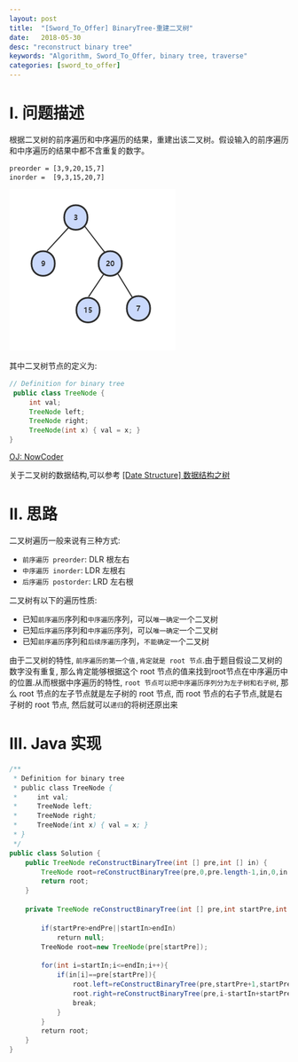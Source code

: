 ```yaml
---
layout: post
title:  "[Sword_To_Offer] BinaryTree-重建二叉树"
date:   2018-05-30
desc: "reconstruct binary tree"
keywords: "Algorithm, Sword_To_Offer, binary tree, traverse"
categories: [sword_to_offer]
---
```



# I. 问题描述

根据二叉树的前序遍历和中序遍历的结果，重建出该二叉树。假设输入的前序遍历和中序遍历的结果中都不含重复的数字。

```
preorder = [3,9,20,15,7]
inorder =  [9,3,15,20,7]
```
![sto-rebuild-binary-tree](/assets/blog/2018/05/sto-rebuild-binary-tree.png)


其中二叉树节点的定义为:

```java
// Definition for binary tree
 public class TreeNode {
     int val;
     TreeNode left;
     TreeNode right;
     TreeNode(int x) { val = x; }
}
```


[OJ: NowCoder](https://www.nowcoder.com/practice/8a19cbe657394eeaac2f6ea9b0f6fcf6?tpId=13&tqId=11157&tPage=1&rp=1&ru=/ta/coding-interviews&qru=/ta/coding-interviews/question-ranking)

关于二叉树的数据结构,可以参考 [[Date Structure] 数据结构之树](https://blog.lovian.org/data_structure/2016/08/24/data-structure-tree.html#tocAnchor-1-1-3)

# II. 思路

二叉树遍历一般来说有三种方式:

-   ```前序遍历 preorder```: DLR 根左右
-   ```中序遍历 inorder```: LDR 左根右
-   ```后序遍历 postorder```: LRD 左右根

二叉树有以下的遍历性质:

-   已知```前序遍历```序列和```中序遍历```序列，可以```唯一确定```一个二叉树
-   已知```后序遍历```序列和```中序遍历```序列，可以```唯一确定```一个二叉树
-   已知```前序遍历```序列和```后续序遍历```序列，```不能确定```一个二叉树


由于二叉树的特性, ```前序遍历的第一个值,肯定就是 root 节点```.由于题目假设二叉树的数字没有重复, 那么肯定能够根据这个 root 节点的值来找到root节点在中序遍历中的位置.从而根据中序遍历的特性, ```root 节点可以把中序遍历序列分为左子树和右子树```, 那么 root 节点的左子节点就是左子树的 root 节点, 而 root 节点的右子节点,就是右子树的 root 节点, 然后就可以```递归```的将树还原出来


# III. Java 实现

```java
/**
 * Definition for binary tree
 * public class TreeNode {
 *     int val;
 *     TreeNode left;
 *     TreeNode right;
 *     TreeNode(int x) { val = x; }
 * }
 */
public class Solution {
    public TreeNode reConstructBinaryTree(int [] pre,int [] in) {
        TreeNode root=reConstructBinaryTree(pre,0,pre.length-1,in,0,in.length-1);
        return root;
    }
    
    private TreeNode reConstructBinaryTree(int [] pre,int startPre,int endPre,int [] in,int startIn,int endIn) {
         
        if(startPre>endPre||startIn>endIn)
            return null;
        TreeNode root=new TreeNode(pre[startPre]);
         
        for(int i=startIn;i<=endIn;i++){
            if(in[i]==pre[startPre]){
                root.left=reConstructBinaryTree(pre,startPre+1,startPre+i-startIn,in,startIn,i-1);
                root.right=reConstructBinaryTree(pre,i-startIn+startPre+1,endPre,in,i+1,endIn);
                break;
            }
        }  
        return root;
    }
}
```